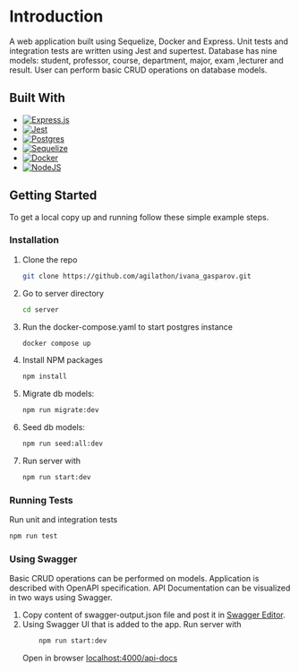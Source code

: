
# Introduction

A web application built using Sequelize, Docker and Express. Unit tests and integration tests are written using Jest and supertest. Database has nine models: student, professor, course, department, major, exam ,lecturer and result. User can perform basic CRUD operations on database models.

## Built With

- [![Express.js](https://img.shields.io/badge/express.js-%23404d59.svg?style=for-the-badge&logo=express&logoColor=%2361DAFB)](https://expressjs.com/)
- [![Jest](https://img.shields.io/badge/-jest-%23C21325?style=for-the-badge&logo=jest&logoColor=white)](https://jestjs.io/)
- [![Postgres](https://img.shields.io/badge/postgres-%23316192.svg?style=for-the-badge&logo=postgresql&logoColor=white)](https://www.postgresql.org/)
- [![Sequelize](https://img.shields.io/badge/Sequelize-52B0E7?style=for-the-badge&logo=Sequelize&logoColor=white)](https://sequelize.org/)
- [![Docker](https://img.shields.io/badge/docker-%230db7ed.svg?style=for-the-badge&logo=docker&logoColor=white)](https://www.docker.com/products/docker-desktop/)
- [![NodeJS](https://img.shields.io/badge/node.js-6DA55F?style=for-the-badge&logo=node.js&logoColor=white)](https://nodejs.org/en/)

## Getting Started

To get a local copy up and running follow these simple example steps.

### Installation

1. Clone the repo
   ```sh
   git clone https://github.com/agilathon/ivana_gasparov.git
   ```
2. Go to server directory
   ```sh
   cd server
   ```
3. Run the docker-compose.yaml to start postgres instance 
   ```sh
   docker compose up
   ```
4. Install NPM packages
   ```sh
   npm install
   ```
5. Migrate db models:
   ```sh
   npm run migrate:dev
   ```
6. Seed db models:
   ```sh
   npm run seed:all:dev
   ```
7. Run server with
   ```sh
   npm run start:dev
   ```

### Running Tests

Run unit and integration tests

```sh
npm run test
```

### Using Swagger 
Basic CRUD operations can be performed on models. Application is described with OpenAPI specification. API Documentation can be visualized in two ways using Swagger.

1. Copy content of swagger-output.json file and post it in [Swagger Editor](https://editor.swagger.io/?_ga=2.2374838.76556975.1675619630-1641244733.1674039337).
2. Using Swagger UI that is added to the app.
    Run server with
    ```sh
        npm run start:dev
    ```
    Open in browser [localhost:4000/api-docs](http://localhost:4000/api-docs/#/)
